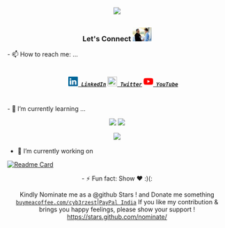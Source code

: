 <h1 align="center">
  <a href="https://git.io/typing-svg">
    <img src="https://readme-typing-svg.herokuapp.com/?lines=Hey!%20Security%20Researchers!%20How%20you%20doin'?&center=true&size=16">
  </a>
</h1>

<h3 align="center">Let's Connect <img src="https://raw.githubusercontent.com/cyb3rzest/cyb3rzest/main/img-src/handshake2.gif" height="32px"></h3>
- 📫 How to reach me: ...
<h5 align="center">
  <code>
    <a href="https://www.linkedin.com/in/vpt619/" title="LinkedIn Profile"><img height="22" width="22" src="https://github.com/cyb3rzest/cyb3rzest/blob/main/img-src/linkedin.svg"> LinkedIn</a></code>
  <code><a href="https://twitter.com/cyberzeast/" title="Twitter Profile"><img height="22" width="22" src="https://github.com/cyb3rzest/cyb3rzest/blob/main/img-src/twitter.svg"> Twitter</a></code>
  <code><a href="https://www.youtube.com/@ViTiSecurity"><img alt="YouTube" title="YouTube" height="22" width="22" src="https://github.com/cyb3rzest/cyb3rzest/blob/main/img-src/youtube.svg"> YouTube</a></code>
</h5>
<br>
- 🌱 I’m currently learning ...
<p align = "center">
  <img src = "https://github-readme-stats.vercel.app/api?username=cyb3rzest&show_icons=true&theme=dark" width = 400 />
  <img src = "https://github-readme-streak-stats.herokuapp.com/?user=cyb3rzest&theme=dark&hide_border=true" width = 400 />
  <p align="center">
  <img src="https://github-profile-trophy.vercel.app/?username=cyb3rzest&theme=gruvbox&no-frame=true&margin-w=10&margin-h=10&column=8">
</p>
  <!--<img src="https://github-readme-stats.vercel.app/api/top-langs/?username=cyb3rzest&theme=dark&hide_border=true" />-->
</p>
<!--
<p>
  <img align="left" width="490" height="165" src="https://github-readme-stats.vercel.app/api?username=cyb3rzest&show_icons=true&hide_border=false&line_height=20&title_color=f69673&icon_color=1b93c9&show_owner=true"/>
  <img align="right" width="490" height="165" src="https://github-readme-streak-stats.herokuapp.com/?user=cyb3rzest&show_icons=true&hide_border=false&line_height=20&title_color=f69673&icon_color=1b93c9&show_owner=true"/>
  <p>

**cyb3rzest/cyb3rzest** is a ✨ _special_ ✨ repository because its `README.md` (this file) appears on your GitHub profile.



<a href="https://github.com/cyb3rzest/vasuki" target="_blank">
  <img align="center" src="https://github-readme-stats.vercel.app/api/pin/?username=cyb3rzest&repo=vasuki&theme=dracula" />
</a>
<a href="https://github.com/cyb3rzest/Burp-Suite-Pro " target="_blank">
 <img align="center" src="https://github-readme-stats.vercel.app/api/pin/?username=cyb3rzest&repo=Burp-Suite-Pro&theme=dracula" />
</a>
<a href="https://github.com/cyb3rzest/blckhrtz" target="_blank">
 <img align="center" src="https://github-readme-stats.vercel.app/api/pin/?username=cyb3rzest&repo=blckhrtz&theme=dracula" />
</a>
<a href="https://github.com/cyb3rzest/Payloads4All" target="_blank">
 <img align="center" src="https://github-readme-stats.vercel.app/api/pin/?username=cyb3rzest&repo=Payloads4All&theme=dracula" />
</a>
-->


- 🔭 I’m currently working on
 
 [![Readme Card](https://github-readme-stats.vercel.app/api/pin/?username=cyb3rzest&repo=vasuki&show_owner=true)](https://github.com/cyb3rzest/vasuki)

<div align="center">
- ⚡ Fun fact: 
Show ❤️ :)(:<br>

Kindly Nominate me as a @github Stars ! and Donate me something  [`buymeacoffee.com/cyb3rzest`](https://www.buymeacoffee.com/cyb3rzest)|[`PayPal India`](https://www.paypal.com/paypalme/ichiro94)
If you like my contribution & brings you happy feelings, please show your support !
https://stars.github.com/nominate/

</div>
